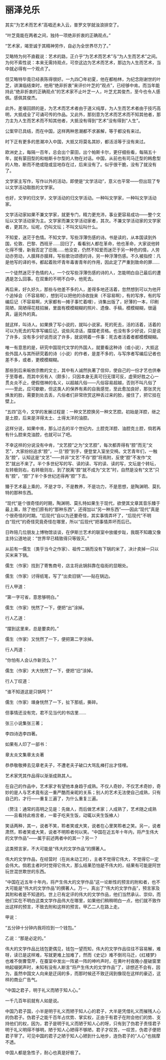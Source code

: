    

# 丽泽兑乐

其实“为艺术而艺术”高唱还未入云，普罗文学就浊浪排空了。

“叶芝竟能在两者之间，独持一项绝非折衷的正确观点。”

“艺术家，竭至诚于其精神劳作，自必为全世界尽力了。”

艾略特为何不直截说：艺术的路，正介乎“为艺术而艺术”与“为人生而艺术”之间。为何不索性说：本来无需持观点，可奈这边为艺术而艺术，那边为人生而艺术，当中就必得有一个观点了。

但艾略特毕竟已经表陈得很好。一九四〇年初夏，他在都柏林，为纪念刚谢世的叶芝，讲演临结束时，他用“绝非折衷”来评价叶芝的“观点”，已经够中肯。而当年能持此“绝非折衷的正确观点”的艺术家不止叶芝一人，叶芝尤其俊杰，至今也令人感佩。感佩其俊杰。

此外，差堪回顾的是，为艺术而艺术者由于道义纯厚，为人生而艺术者由于技巧高明，大抵成全了可诵可传的作品。又此外，那刻意为艺术而艺术而不知其他者，那力主为人生而艺术而不知其他者，大抵没有得到“艺术”没有得到“人生”。

公案早已具结，而在中国，这样两种思潮都不求甚解，等于都没有来过。

时下正有更多的思潮冲入中国，大抵又将莫名其妙，都活活等于没有来过。

欧洲史上，每隔一百年，总会出个蒙田，出个帕斯卡尔，更仔细些看，每隔五十年，就有蒙田型的和帕斯卡尔型的人物在对话。中国，从前也有司马迁型的韩愈型的人物，断而不绝或隐或显地存在过，后来没有了。似乎很干脆，没有了就没有了。

  

文学家主写作，写作以外的活动，即使是“文学活动”，意义也平常——但出现了专以文学活动取胜的文学家。

也好，文学的归文学，文学活动的归文学活动。一种叫文学家，一种叫文学活动家。

文学活动家如果不兼文学家，就更专门，精力更充沛，事业更容易成功——整个文坛以文学活动家为主。文学家而兼文学活动家者，其次。不兼文学活动家的文学家者，更其次。坛呢，仍叫文坛；不叫文坛叫什么。

  

不知爱，迷茫于色情。不知文学，写些浮薄伤感的诗。书是读的，从本国读到外国，伦敦、巴黎、西班牙……回归了，看看别人都在革命，他也革命，大家说他转化得不慢，新我否定了旧我……他没变，仍然不知爱而迷茫于另一种色的情，人劳动亦劳动，人膜拜亦膜拜，写些歌功颂德的诗，另一种浮薄伤感。不久被指控：凡是他写的译的书，都起着败坏青年毒害青年的作用，因此定了严重到致命的罪……

一个徒然迷茫于色情的人，一个仅写些浮薄伤感的诗的人，怎能明白自己最后的遭遇是怎么回事。在双重的不明不白中，他死去。

再后来，好久好久，那些与他差不多的人，差得多地还活着，忽然想到可以为他开个追悼会（不容易啊），想到可以把他的诗收拢来（不容易啊），有的写序，有的写编后记（不容易啊，大家都有—摊子事忙着哩），诗集出版了，好薄的一本，印刷简陋，简陋得花枝招展，里面有模模糊糊的照片、遗像、手稿，模模糊糊，很逼真，逼另外的真。

就这样，叫诗人。如果换了写小说的，就叫小说家。死的死去，活的活着，活着的可以为死去的写序写编后记，说些风凉话，摆摆老资格。也没有多少好说，只是说了许多，没有多少好说而说了许多，就说明着一件事：死去者活着者都模模糊糊。

唯一有意思的是，研究中国现代文学的外国人，就要看这种诗（或小说），大抵这些外国人与其所研究着的诗（小说）的作者，是差不多的，与写序者写编后记者也差不多，或者，更模模糊糊。

  

那些到后来皈依宗教的文士，其中有人诚然执著了信仰，使自己的一份才艺也供奉于至尊者。而其中另有人（颇多），只因本身无真可归无璞可反，虚荣好胜之心一贯炎炎不止，便假借神的名义，以超越凡俗——凡俗容易超越，否则不叫凡俗了——至此，应可歇歇，但这类人的保养有素的自我感觉，至此愈加良好，那张灵光焕发的脸，需要到处去丢，凡俗者们非常欣赏这种丢过来的脸，接住了，把它挂在壁上。

  

“五四”迄今，文学的发展过程是：一种文艺腔换另一种文艺腔。初始是洋腔，继之是土腔，后来是洋得太土、土得太洋的油腔。

这样分说，如果中肯，那么过去的半个世纪内，土腔克洋腔、油腔克土腔，倘若再有什么腔来克油腔，也就可以了吧。

不幸这样的分说没有中肯，“文艺腔”之为“文艺腔”，每次都弄得有“腔”而无“文艺”，大家纷纷追求“腔”，一旦“腔”到手，便登堂入室坐交椅。文艺青年们，一触及“腔”，认知这是“文艺”——并非“文艺”不存“腔”将焉附，反使“腔”不发作“文艺”就出不来了。半个多世纪写的写、读的读、写的读、读的写，文坛是个转坛，左转极则右，右转极则左，到了脱离“腔”就不成为“文艺”时，自然是没有“文艺”只有“腔”，“腔”了半个多世纪还得再“腔”下去。

  

臻于艺术最上乘的，不是才华，不是教养，不是功力，不是思想，是陶渊明、莫扎特的那种东西。

“现代”是个很奇怪的时期，陶渊明、莫扎特如果生于现代，欲使其文章其音乐臻于最上乘，除了他们原有的“那种东西”，还得加以“另一种东西”——因此“现代”真是个很奇怪的时期。“后现代”自以为还要奇怪，其实事情弄坏了，“后现代”不明白“现代”的奇怪究竟奇怪在哪里，所以“后现代”把事情弄坏而后已。

日昨陪几位朋友上博物馆谈谈，在伊斯兰艺术的联室中放缓步趾，我既不知趣又像主持公道地说：“世界早已精致得只等毁灭。”

  

从前有一儒生（类乎当今之作家）、祖传二锅而没有下锅的米了，决计卖掉一只以买米来下锅。

儒生（作家）找到了寄售商号，店主将此锅斜靠在临街的显眼处。

儒生（作家）讨得纸笔，写了“出卖旧锅”——贴在锅边。

行人甲道：

“第一字可省，意思够明白。”

儒生（作家）恍然了一下，便把“出”涂掉。

行人乙道：

“摆到这里来，总是要卖的。”

儒生（作家）又恍然了一下，便把第二字涂掉。

行人丙道：

“你怕有人会认作新货么？”

儒生（作家）大大恍然了一下，便把“旧”涂掉。

行人丁叹道：

“谁不知道这是只锅呵？”

儒生（作家）竦身恍然了一下，扯下那纸，撕碎。

但事情还没有完，君不见当代的书店里……

张三小说集张三著；

李四诗选李四著。

如果有人印了一部书：

章太炎文集章太炎著

恭恭敬敬捧去见章老夫子，不遭老夫子破口大骂乱棒打出才怪哩。

  

艺术家凭其作品得以渐渐成熟其人。

在自己的作品中，艺术家才有望他本身趋于成熟。不仅人奇妙，不仅艺术奇妙，奇妙的是人与艺术竟有这一重严酷而亲昵的关系；别人的艺术无法使自己成熟，只有自己的，才行——重复三遍了，为什么重复三遍。

（赘注：通常的高明之见是：先做人，而后做艺术家；人成熟了，艺术随之成熟——且看持此格言者，一辈子吃夹生饭，动辄以夹生饭飨人）

  

笑话两种，其一，说者不笑，聆者笑或大笑，说者在心里笑聆者之笑。另一，说者肃然，聆者笑或大笑，说者不明聆者何以笑。“中国在近五年十年内，将产生伟大的文学作品”——属于前述两者中的其一？另一？

这类预言家，不大可能是“伟大的文学作品”的撰著人。

伟大的文学作品，在经营时（在尚未动工时），主者不觉得它伟大，不觉得它一定会伟大。倘若主者时时觉得它伟大，那么结果恐怕是不伟大的，结果有可能是阿世玩世混世欺世的东西。

“中国在近五年十年内，将产生伟大的文学作品”这一论断性的预言的附和者，也不大可能是“伟大的文学作品”的撰著人。万一，真出了“伟大的文学作品”，预言家及其附和者是不知道的。世上已有定评的伟大的文学作品，他们当然承认、崇仰，而他们实在不明白这类文学作品伟大在哪里，如果他们稍稍明白一点，他们就不致作出这样的预言，不致去附和这样的预言。甲乙二人在路上走。

甲说：

“五分钟十分钟内我将捡到一个钱包。”

乙说：“那是必定的。”

伟大的文学作品比钱包更偶见，钱包一望而知，伟大的文学作品往往不容易解，难呀，读已是这样难，写就更难上加难了，然而《史记》难不倒司马迁，《红楼梦》也难不倒曹雪芹，在蚕室中发出一阵紧一阵的呻吟声时，在黄叶村夜晚小屋破窗里响起啜粥声时，未知有没有人断言“将产生伟大的文学作品”了，谅想还不会有，因为，虽然中国文人向来是迂阔的多，而那时候还不致迂阔到像现在这样的豪迈，这样的商业广告气。

  

“中国之君子，明于礼义而陋于知人心。”

一千几百年前就有人如是说。

中国乃君子国，小半是明于礼义而陋于知人心的君子，大半是凭借礼义而摧残人心的伪君子。伪君子之能千百年占优势、掌实权，正由于有君子在附会他们的势、支持他们的权，因为，君子是明于礼义而陋于知人心的呀，只有到了伪君子责怪君子明于礼义明得不够明，陋于知人心陋得不够陋，君子才叹苦，一叹苦，伪君子便把君子宰了。可见中国的君子之陋于知人心陋到什么地步，连伪君子的“人心”也揣摩不透。

  

中国人都是急性子，耐心也真是好极了。